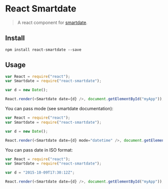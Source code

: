 # React Smartdate

> A react component for [smartdate](https://github.com/ivelum/smartdate).

## Install

```
npm install react-smartdate --save
```

## Usage

```js
var React = require("react");
var Smartdate = require("react-smartdate");

var d = new Date();

React.render(<Smartdate date={d} />, document.getElementById("myApp"));
```

You can pass mode (see smartdate documentation):

```js
var React = require("react");
var Smartdate = require("react-smartdate");

var d = new Date();

React.render(<Smartdate date={d} mode="datetime" />, document.getElementById("myApp"));
```

You can pass date in ISO format:

```js
var React = require("react");
var Smartdate = require("react-smartdate");

var d = "2015-10-09T17:30:12Z";

React.render(<Smartdate date={d} />, document.getElementById("myApp"));
```
